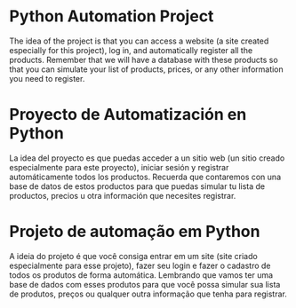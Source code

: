 # Python Automation Project
The idea of the project is that you can access a website (a site created especially for this project), log in, and automatically register all the products. Remember that we will have a database with these products so that you can simulate your list of products, prices, or any other information you need to register.
 
# Proyecto de Automatización en Python
La idea del proyecto es que puedas acceder a un sitio web (un sitio creado especialmente para este proyecto), iniciar sesión y registrar automáticamente todos los productos. Recuerda que contaremos con una base de datos de estos productos para que puedas simular tu lista de productos, precios u otra información que necesites registrar.

# Projeto de automação em Python  
A ideia do projeto é que você consiga entrar em um site (site criado especialmente para esse projeto), fazer seu login e fazer o cadastro de todos os produtos de forma automática. Lembrando que vamos ter uma base de dados com esses produtos para que você possa simular sua lista de produtos, preços ou qualquer outra informação que tenha para registrar.
